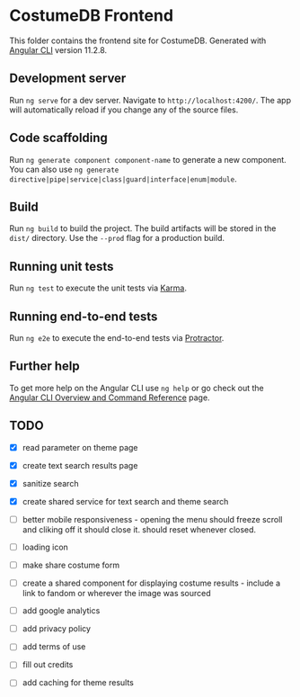 # CostumeDB Frontend

This folder contains the frontend site for CostumeDB. Generated with [Angular CLI](https://github.com/angular/angular-cli) version 11.2.8.

## Development server

Run `ng serve` for a dev server. Navigate to `http://localhost:4200/`. The app will automatically reload if you change any of the source files.

## Code scaffolding

Run `ng generate component component-name` to generate a new component. You can also use `ng generate directive|pipe|service|class|guard|interface|enum|module`.

## Build

Run `ng build` to build the project. The build artifacts will be stored in the `dist/` directory. Use the `--prod` flag for a production build.

## Running unit tests

Run `ng test` to execute the unit tests via [Karma](https://karma-runner.github.io).

## Running end-to-end tests

Run `ng e2e` to execute the end-to-end tests via [Protractor](http://www.protractortest.org/).

## Further help

To get more help on the Angular CLI use `ng help` or go check out the [Angular CLI Overview and Command Reference](https://angular.io/cli) page.


## TODO
- [x] read parameter on theme page
- [x] create text search results page
- [x] sanitize search
- [x] create shared service for text search and theme search

- [ ] better mobile responsiveness - opening the menu should freeze scroll and cliking off it should close it. should reset whenever closed. 
- [ ] loading icon
- [ ] make share costume form
- [ ] create a shared component for displaying costume results - include a link to fandom or wherever the image was sourced
- [ ] add google analytics
- [ ] add privacy policy
- [ ] add terms of use
- [ ] fill out credits
- [ ] add caching for theme results
